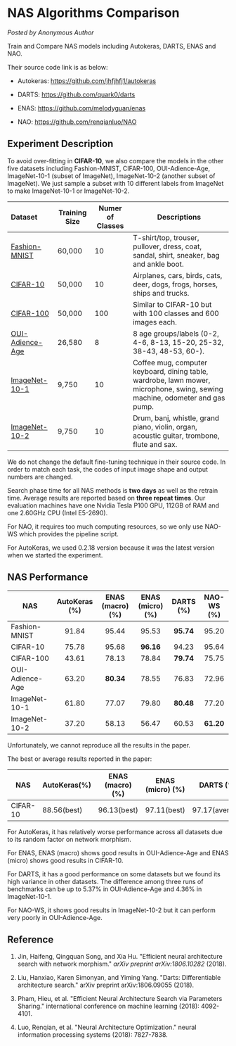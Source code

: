# NAS Algorithms Comparison

*Posted by Anonymous Author*

Train and Compare NAS models including Autokeras, DARTS, ENAS and NAO.

Their source code link is as below:

- Autokeras: <https://github.com/jhfjhfj1/autokeras>

- DARTS: <https://github.com/quark0/darts>

- ENAS: <https://github.com/melodyguan/enas>

- NAO: <https://github.com/renqianluo/NAO>

## Experiment Description

To avoid over-fitting in **CIFAR-10**, we also compare the models in the other five datasets including Fashion-MNIST, CIFAR-100, OUI-Adience-Age, ImageNet-10-1 (subset of ImageNet), ImageNet-10-2 (another subset of ImageNet). We just sample a subset with 10 different labels from ImageNet to make ImageNet-10-1 or ImageNet-10-2.

| Dataset                                                                                 | Training Size | Numer of Classes | Descriptions                                                                                                                 |
|:--------------------------------------------------------------------------------------- | ------------- | ---------------- | ---------------------------------------------------------------------------------------------------------------------------- |
| [Fashion-MNIST](https://github.com/zalandoresearch/fashion-mnist)                       | 60,000        | 10               | T-shirt/top, trouser, pullover, dress, coat, sandal, shirt, sneaker, bag and ankle boot.                                     |
| [CIFAR-10](https://www.cs.toronto.edu/~kriz/cifar.html)                                 | 50,000        | 10               | Airplanes, cars, birds, cats, deer, dogs, frogs, horses, ships and trucks.                                                   |
| [CIFAR-100](https://www.cs.toronto.edu/~kriz/cifar.html)                                | 50,000        | 100              | Similar to CIFAR-10 but with 100 classes and 600 images each.                                                                |
| [OUI-Adience-Age](https://talhassner.github.io/home/projects/Adience/Adience-data.html) | 26,580        | 8                | 8 age groups/labels (0-2, 4-6, 8-13, 15-20, 25-32, 38-43, 48-53, 60-).                                                       |
| [ImageNet-10-1](http://www.image-net.org/)                                              | 9,750         | 10               | Coffee mug, computer keyboard, dining table, wardrobe, lawn mower, microphone, swing, sewing machine, odometer and gas pump. |
| [ImageNet-10-2](http://www.image-net.org/)                                              | 9,750         | 10               | Drum, banj, whistle, grand piano, violin, organ, acoustic guitar, trombone, flute and sax.                                   |

We do not change the default fine-tuning technique in their source code. In order to match each task, the codes of input image shape and output numbers are changed.

Search phase time for all NAS methods is **two days** as well as the retrain time. Average results are reported based on **three repeat times**. Our evaluation machines have one Nvidia Tesla P100 GPU, 112GB of RAM and one 2.60GHz CPU (Intel E5-2690).

For NAO, it requires too much computing resources, so we only use NAO-WS which provides the pipeline script.

For AutoKeras, we used 0.2.18 version because it was the latest version when we started the experiment.

## NAS Performance

| NAS             | AutoKeras (%) | ENAS (macro) (%) | ENAS (micro) (%) | DARTS (%) | NAO-WS (%) |
| --------------- |:-------------:|:----------------:|:----------------:|:---------:|:----------:|
| Fashion-MNIST   |     91.84     |      95.44       |      95.53       | **95.74** |   95.20    |
| CIFAR-10        |     75.78     |      95.68       |    **96.16**     |   94.23   |   95.64    |
| CIFAR-100       |     43.61     |      78.13       |      78.84       | **79.74** |   75.75    |
| OUI-Adience-Age |     63.20     |    **80.34**     |      78.55       |   76.83   |   72.96    |
| ImageNet-10-1   |     61.80     |      77.07       |      79.80       | **80.48** |   77.20    |
| ImageNet-10-2   |     37.20     |      58.13       |      56.47       |   60.53   | **61.20**  |

Unfortunately, we cannot reproduce all the results in the paper.

The best or average results reported in the paper:

| NAS       | AutoKeras(%) | ENAS (macro) (%) | ENAS (micro) (%) |   DARTS (%)    | NAO-WS (%)  |
| --------- | ------------ |:----------------:|:----------------:|:--------------:|:-----------:|
| CIFAR- 10 | 88.56(best)  |   96.13(best)    |   97.11(best)    | 97.17(average) | 96.47(best) |

For AutoKeras, it has relatively worse performance across all datasets due to its random factor on network morphism.

For ENAS, ENAS (macro) shows good results in OUI-Adience-Age and ENAS (micro) shows good results in CIFAR-10.

For DARTS, it has a good performance on some datasets but we found its high variance in other datasets. The difference among three runs of benchmarks can be up to 5.37% in OUI-Adience-Age and 4.36% in ImageNet-10-1.

For NAO-WS, it shows good results in ImageNet-10-2 but it can perform very poorly in OUI-Adience-Age.

## Reference

1. Jin, Haifeng, Qingquan Song, and Xia Hu. "Efficient neural architecture search with network morphism." *arXiv preprint arXiv:1806.10282* (2018).

2. Liu, Hanxiao, Karen Simonyan, and Yiming Yang. "Darts: Differentiable architecture search." arXiv preprint arXiv:1806.09055 (2018).

3. Pham, Hieu, et al. "Efficient Neural Architecture Search via Parameters Sharing." international conference on machine learning (2018): 4092-4101.

4. Luo, Renqian, et al. "Neural Architecture Optimization." neural information processing systems (2018): 7827-7838.